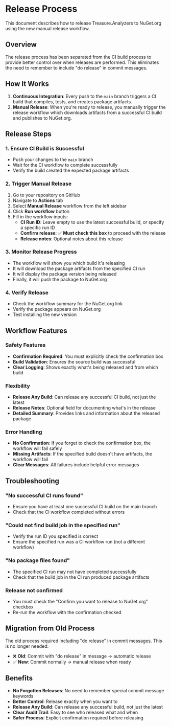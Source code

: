 # Release Process

This document describes how to release Treasure.Analyzers to NuGet.org using the new manual release workflow.

## Overview

The release process has been separated from the CI build process to provide better control over when releases are performed. This eliminates the need to remember to include "do release" in commit messages.

## How It Works

1. **Continuous Integration**: Every push to the `main` branch triggers a CI build that compiles, tests, and creates package artifacts.
2. **Manual Release**: When you're ready to release, you manually trigger the release workflow which downloads artifacts from a successful CI build and publishes to NuGet.org.

## Release Steps

### 1. Ensure CI Build is Successful

- Push your changes to the `main` branch
- Wait for the CI workflow to complete successfully
- Verify the build created the expected package artifacts

### 2. Trigger Manual Release

1. Go to your repository on GitHub
2. Navigate to **Actions** tab
3. Select **Manual Release** workflow from the left sidebar
4. Click **Run workflow** button
5. Fill in the workflow inputs:
   - **CI Run ID**: Leave empty to use the latest successful build, or specify a specific run ID
   - **Confirm release**: ✅ **Must check this box** to proceed with the release
   - **Release notes**: Optional notes about this release

### 3. Monitor Release Progress

- The workflow will show you which build it's releasing
- It will download the package artifacts from the specified CI run
- It will display the package version being released
- Finally, it will push the package to NuGet.org

### 4. Verify Release

- Check the workflow summary for the NuGet.org link
- Verify the package appears on NuGet.org
- Test installing the new version

## Workflow Features

### Safety Features

- **Confirmation Required**: You must explicitly check the confirmation box
- **Build Validation**: Ensures the source build was successful
- **Clear Logging**: Shows exactly what's being released and from which build

### Flexibility

- **Release Any Build**: Can release any successful CI build, not just the latest
- **Release Notes**: Optional field for documenting what's in the release
- **Detailed Summary**: Provides links and information about the released package

### Error Handling

- **No Confirmation**: If you forget to check the confirmation box, the workflow will fail safely
- **Missing Artifacts**: If the specified build doesn't have artifacts, the workflow will fail
- **Clear Messages**: All failures include helpful error messages

## Troubleshooting

### "No successful CI runs found"

- Ensure you have at least one successful CI build on the main branch
- Check that the CI workflow completed without errors

### "Could not find build job in the specified run"

- Verify the run ID you specified is correct
- Ensure the specified run was a CI workflow run (not a different workflow)

### "No package files found"

- The specified CI run may not have completed successfully
- Check that the build job in the CI run produced package artifacts

### Release not confirmed

- You must check the "Confirm you want to release to NuGet.org" checkbox
- Re-run the workflow with the confirmation checked

## Migration from Old Process

The old process required including "do release" in commit messages. This is no longer needed:

- ❌ **Old**: Commit with "do release" in message → automatic release
- ✅ **New**: Commit normally → manual release when ready

## Benefits

- **No Forgotten Releases**: No need to remember special commit message keywords
- **Better Control**: Release exactly when you want to
- **Release Any Build**: Can release any successful build, not just the latest
- **Clear Audit Trail**: Easy to see who released what and when
- **Safer Process**: Explicit confirmation required before releasing
